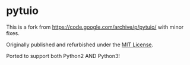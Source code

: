 # pytuio
This is a fork from https://code.google.com/archive/p/pytuio/ with minor fixes.

Originally published and refurbished under the [MIT License](https://opensource.org/licenses/mit-license.php).

Ported to support both Python2 AND Python3!